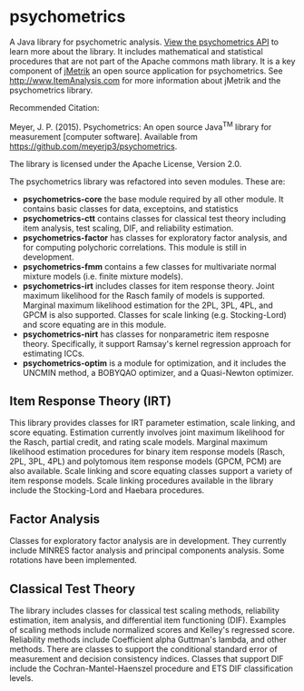psychometrics
=============

A Java library for psychometric analysis. [View the psychometrics API](https://itemanalysis.com/psychometrics-javadoc/1.4/)
 to learn more about the library. It includes mathematical and statistical procedures that are not part of the Apache
 commons math library. It is a key component of [jMetrik](http://www.ItemAnalysis.com) an open source application for
 psychometrics. See http://www.ItemAnalysis.com for more information about jMetrik and the psychometrics library. 
 
 Recommended Citation:
 
 Meyer, J. P. (2015). Psychometrics: An open source Java<sup>TM</sup> library for measurement [computer software]. Available from https://github.com/meyerjp3/psychometrics. 

The library is licensed under the Apache License, Version 2.0.

The psychometrics library was refactored into seven modules. These are:
* **psychometrics-core** the base module required by all other module. It contains basic classes for data, exceptoins, and statistics
* **psychometrics-ctt** contains classes for classical test theory including item analysis, test scaling, DIF, and reliability estimation.
* **psychometrics-factor** has classes for exploratory factor analysis, and for computing polychoric correlations. This module is still in development.
* **psychometrics-fmm** contains a few classes for multivariate normal mixture models (i.e. finite mixture models).
* **psychometrics-irt** includes classes for item response theory. Joint maximum likelihood for the Rasch family of models is supported.
Marginal maximum likelihood estimation for the 2PL, 3PL, 4PL, and GPCM is also supported. Classes for scale linking (e.g. Stocking-Lord) and score equating are in this module.
* **psychometrics-nirt** has classes for nonparametric item resposne theory. Specifically, it support Ramsay's kernel regression approach for estimating ICCs.
* **psychometrics-optim** is a module for optimization, and it includes the UNCMIN method, a BOBYQAO optimizer, and a Quasi-Newton optimizer.



Item Response Theory (IRT)
--------------------------
This library provides classes for IRT parameter estimation, scale linking, and score equating.
Estimation currently involves joint maximum likelihood for the Rasch, partial credit, and
rating scale models. Marginal maximum likelihood estimation procedures for binary item response models (Rasch, 2PL, 3PL, 4PL) and polytomous item response models (GPCM, PCM) are also available. Scale linking and score equating classes support a variety of item response models. Scale linking procedures available in the library include the Stocking-Lord and Haebara procedures.

Factor Analysis
---------------
Classes for exploratory factor analysis are in development. They currently include MINRES
factor analysis and principal components analysis. Some rotations have been implemented.

Classical Test Theory
---------------------
The library includes classes for classical test scaling methods, reliability estimation,
item analysis, and differential item functioning (DIF). Examples of scaling methods include
normalized scores and Kelley's regressed score. Reliability methods include Coefficient alpha
Guttman's lambda, and other methods. There are classes to support the conditional standard
error of measurement and decision consistency indices. Classes that support DIF include the
Cochran-Mantel-Haenszel procedure and ETS DIF classification levels.




